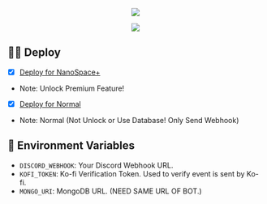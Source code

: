 <p align="center">
<img src="https://capsule-render.vercel.app/api?type=waving&color=gradient&height=200&section=header&text=Ko-Fi&fontSize=80&fontAlignY=35&animation=twinkling&fontColor=gradient"/> </a> 
</p>

<p align="center"> 
  <a href="https://ko-fi.com/nanotect" target="_blank"> <img src="https://ko-fi.com/img/githubbutton_sm.svg"/> </a> 
</p>

## 🐱‍🐉 Deploy

- [x] [Deploy for NanoSpace+](https://dash.deno.com/new?url=https://raw.githubusercontent.com/Adivise/Ko-Fi/main/nanospace.ts&env=DISCORD_WEBHOOK,KOFI_TOKEN,MONGO_URI)
- Note: Unlock Premium Feature!

- [x] [Deploy for Normal](https://dash.deno.com/new?url=https://raw.githubusercontent.com/Adivise/Ko-Fi/main/index.ts&env=DISCORD_WEBHOOK,KOFI_TOKEN)
- Note: Normal (Not Unlock or Use Database! Only Send Webhook)

## 📄 Environment Variables

- `DISCORD_WEBHOOK`: Your Discord Webhook URL.
- `KOFI_TOKEN`: Ko-fi Verification Token. Used to verify event is sent by Ko-fi.
- `MONGO_URI`: MongoDB URL. (NEED SAME URL OF BOT.)
